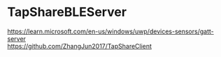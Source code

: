 # TapShareBLEServer
https://learn.microsoft.com/en-us/windows/uwp/devices-sensors/gatt-server  
https://github.com/ZhangJun2017/TapShareClient
